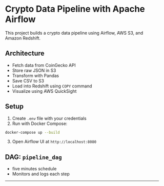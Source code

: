 # Crypto Data Pipeline with Apache Airflow

This project builds a crypto data pipeline using Airflow, AWS S3, and Amazon Redshift.

## Architecture
- Fetch data from CoinGecko API
- Store raw JSON in S3
- Transform with Pandas
- Save CSV to S3
- Load into Redshift using `COPY` command
- Visualize using AWS QuickSight

## Setup
1. Create `.env` file with your credentials
2. Run with Docker Compose:
```bash
docker-compose up --build
```
3. Open Airflow UI at `http://localhost:8080`

## DAG: `pipeline_dag`
- five minutes schedule
- Monitors and logs each step

---
